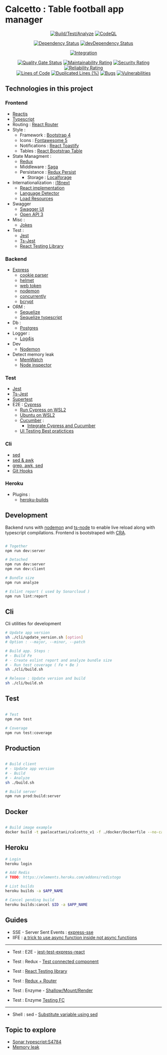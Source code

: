 # Calcetto : Table football app manager

<p align="center">
    <a href=""><img src="https://github.com/paolocattani/calcetto/workflows/Pipeline%20(%20Build/Test/Analyze%20)/badge.svg" alt="Build/Test/Analyze"></a>
    <a href=""><img src="https://github.com/paolocattani/calcetto/workflows/CodeQL/badge.svg" alt="CodeQL"></a>
</p>
<p align="center">
    <a href="https://david-dm.org/paolocattani/calcetto"><img src="https://david-dm.org/paolocattani/calcetto.svg" alt="Dependency Status"></a>
    <a href="https://david-dm.org/paolocattani/calcetto/?type=dev"><img src="https://david-dm.org/paolocattani/calcetto/dev-status.svg" alt="devDependency Status"></a>
</p>
<p align="center">
    <a href="https://dashboard.cypress.io/projects/sxebxi/analytics/runs-over-time"><img src="https://img.shields.io/endpoint?url=https://dashboard.cypress.io/badge/detailed/sxebxi/develop&style=flat&logo=cypress" alt="Integration"></a>
</p>
<p align="center">
    <a href="https://sonarcloud.io/dashboard?id=paolocattani_calcetto"><img src="https://sonarcloud.io/api/project_badges/measure?project=paolocattani_calcetto&metric=alert_status" alt="Quality Gate Status"></a>
<a href="https://sonarcloud.io/dashboard?id=paolocattani_calcetto"><img src="https://sonarcloud.io/api/project_badges/measure?project=paolocattani_calcetto&metric=sqale_rating" alt="Maintainability Rating"></a>
    <a href="https://sonarcloud.io/dashboard?id=paolocattani_calcetto"><img src="https://sonarcloud.io/api/project_badges/measure?project=paolocattani_calcetto&metric=security_rating" alt="Security Rating"></a>
    <a href="https://sonarcloud.io/dashboard?id=paolocattani_calcetto"><img src="https://sonarcloud.io/api/project_badges/measure?project=paolocattani_calcetto&metric=reliability_rating" alt="Reliability Rating"></a>
    <br />
    <a href="https://sonarcloud.io/dashboard?id=paolocattani_calcetto"><img src="https://sonarcloud.io/api/project_badges/measure?project=paolocattani_calcetto&metric=ncloc" alt="Lines of Code"></a>
    <a href="https://sonarcloud.io/dashboard?id=paolocattani_calcetto"><img src="https://sonarcloud.io/api/project_badges/measure?project=paolocattani_calcetto&metric=duplicated_lines_density" alt="Duplicated Lines (%)"></a>
    <a href="https://sonarcloud.io/dashboard?id=paolocattani_calcetto"><img src="https://sonarcloud.io/api/project_badges/measure?project=paolocattani_calcetto&metric=bugs" alt="Bugs"></a>
    <a href="https://sonarcloud.io/dashboard?id=paolocattani_calcetto"><img src="https://sonarcloud.io/api/project_badges/measure?project=paolocattani_calcetto&metric=vulnerabilities" alt="Vulnerabilities"></a>
</p>


## Technologies in this project
### Frontend
  - [Reactjs](https://reactjs.org/)
  - [Typescript](https://www.typescriptlang.org/)
  - Routing : [React Router](https://github.com/ReactTraining/react-router#readme)
  - Style :
    - Framework : [Bootstrap 4](https://getbootstrap.com/)
    - Icons : [Fontawesome 5](https://github.com/FortAwesome/react-fontawesome)
    - Notifications : [React Toastify](https://github.com/fkhadra/react-toastify#readme)
    - Tables : [React Bootstrap Table](https://github.com/react-bootstrap-table/react-bootstrap-table2#readme)
  - State Managment :
    - [Redux](https://github.com/reduxjs/redux)
    - Middleware : [Saga](https://redux-saga.js.org/)
    - Persistance : [Redux Persist](https://github.com/rt2zz/redux-persist#readme)
      - Storage : [Localforage](https://github.com/localForage/localForage)
  - Internationalization : [i18next](http://i18next.com)
      - [React implementation](https://github.com/i18next/react-i18next)
      - [Language Detector](https://github.com/i18next/i18next-browser-languageDetector)
      - [Load Resources](https://github.com/i18next/i18next-http-backend)
  - Swagger
    - [Swagger UI](https://github.com/swagger-api/swagger-ui)
    - [Open API 3](https://swagger.io/specification/)
  - Misc :
    - [Jokes](https://sv443.net/jokeapi/v2/)
  - Test :
    - [Jest](https://jestjs.io/)
    - [Ts-Jest](https://kulshekhar.github.io/ts-jest)
    - [React Testing Library](https://github.com/testing-library)

### Backend
  - [Express](https://expressjs.com/)
    - [cookie parser](https://github.com/expressjs/cookie-parser#readme)
    - [helmet](https://helmetjs.github.io/)
    - [web token](https://github.com/auth0/node-jsonwebtoken#readme)
    - [nodemon](http://nodemon.io)
    - [concurrently](https://github.com/kimmobrunfeldt/concurrently#readme)
    - [bcrypt](https://github.com/kelektiv/node.bcrypt.js#readme)
  - ORM :
    - [Sequelize](https://sequelize.org/)
    - [Sequelize typescript](https://github.com/RobinBuschmann/sequelize-typescript#readme)
  - Db :
    - [Postgres](https://www.postgresql.org/)
  - Logger :
    - [Log4js](https://log4js-node.github.io/log4js-node/)
  - Dev
    - [Nodemon](https://github.com/remy/nodemon)
  - Detect memory leak
    - [MemWatch](https://github.com/airbnb/node-memwatch#readme)
    - [Node inspector](https://nodejs.org/en/docs/guides/debugging-getting-started/)

### Test
  - [Jest](https://jestjs.io/)
  - [Ts-Jest](https://kulshekhar.github.io/ts-jest)
  - [Supertest](https://github.com/visionmedia/supertest#readme)
  - E2E : [Cypress](https://www.cypress.io/)
    - [Run Cypress on WSL2](https://nickymeuleman.netlify.app/blog/gui-on-wsl2-cypress)
    - [Ubuntu on WSL2](https://docs.microsoft.com/en-us/windows/wsl/install-win10)
    - [Cucumber](https://cucumber.io/) :
      - [Integrate Cypress and Cucumber](https://github.com/TheBrainFamily/cypress-cucumber-preprocessor)
    - [UI Testing Best pratictices](https://github.com/NoriSte/ui-testing-best-practices/blob/master/sections/server-communication-testing/test-request-and-response-payload.md)

### Cli
  - [sed](https://zhu45.org/posts/2016/Dec/21/environment-variable-substitution-using-sed/)
  - [sed & awk](https://medium.com/faun/https-medium-com-me-sanjeev3d-sed-awk-f25c77ae4d4f)
  - [grep, awk, sed](https://www-users.york.ac.uk/~mijp1/teaching/2nd_year_Comp_Lab/guides/grep_awk_sed.pdf)
  - [Git Hooks](https://git-scm.com/book/en/v2/Customizing-Git-Git-Hooks)

### Heroku
  - Plugins :
    - [heroku-builds](https://github.com/heroku/heroku-builds#cancel-build)


## Development

  Backend runs with [nodemon](https://www.npmjs.com/package/nodemon) and [ts-node](https://www.npmjs.com/package/ts-node) to enable live reload along with typescript compilations.
  Frontend is bootstraped with [CRA](https://github.com/facebook/create-react-app).

  ```bash

  # Together
  npm run dev:server

  # Detached
  npm run dev:server
  npm run dev:client

  # Bundle size
  npm run analyze

  # Eslint report ( used by Sonarcloud )
  npm run lint:report

  ```

## Cli
  Cli utilities for development

  ```bash
  # Update app version
  sh ./cli/update_version.sh [option]
  # Option : --major, --minor, --patch

  # Build app. Steps :
  # - Build Fe
  # - Create eslint report and analyze bundle size
  # - Run test coverage ( Fe + Be )
  sh ./cli/build.sh

  # Release : Update version and build
  sh ./cli/build.sh
  ```

## Test
  ```bash

  # Test
  npm run test

  # Coverage
  npm run test:coverage

  ```

## Production
  ```bash

  # Build client
  # - Update app version
  # - Build
  # - Analyze
  sh ./build.sh

  # Build server
  npm run prod:build:server

  ```

## Docker
  ```bash

  # Build image example
  docker build -t paolocattani/calcetto_v1 -f ./docker/Dockerfile --no-cache .

  ```

## Heroku
  ```bash
  # Login
  heroku login

  # Add Redis
  # TODO: https://elements.heroku.com/addons/redistogo

  # List builds
  heroku builds -a $APP_NAME

  # Cancel pending build
  heroku builds:cancel $ID -a $APP_NAME

  ```


## Guides
  - SSE - Server Sent Events : [express-sse](https://www.npmjs.com/package/express-sse)
  - IIFE : [a trick to use async function inside not async functions](https://medium.com/javascript-in-plain-english/https-medium-com-javascript-in-plain-english-stop-feeling-iffy-about-using-an-iife-7b0292aba174)
  -----
  - Test : E2E - [jest-test-express-react](https://spin.atomicobject.com/2020/04/22/jest-test-express-react/)
  - Test : Redux - [Test connected component](https://www.robinwieruch.de/react-connected-component-test)
  - Test : [React Testing library](https://www.robinwieruch.de/react-testing-library)

  - Test : [Redux + Router](https://stackoverflow.com/questions/50285084/how-to-test-a-react-component-that-has-router-redux-and-two-hocs-with-jest-a)
  - Test : Enzyme - [Shallow/Mount/Render](https://gist.github.com/fokusferit/e4558d384e4e9cab95d04e5f35d4f913#:~:text=Always%20begin%20with%20shallow,in%20lifecycle%20methods%2C%20use%20render)
  - Test : Enzyme [Testing FC](https://medium.com/@acesmndr/testing-react-functional-components-with-hooks-using-enzyme-f732124d320a)
  -----
  - Shell : sed - [Substitute variable using sed](https://zhu45.org/posts/2016/Dec/21/environment-variable-substitution-using-sed/)


## Topic to explore
- [Sonar typescript:S4784](https://github.com/uhop/node-re2/)
- [Memory leak](https://medium.com/tech-tajawal/memory-leaks-in-nodejs-quick-overview-988c23b24dba#:~:text=There're%20many%20tools%20and,that%20the%20leakage%20is%20real.)

